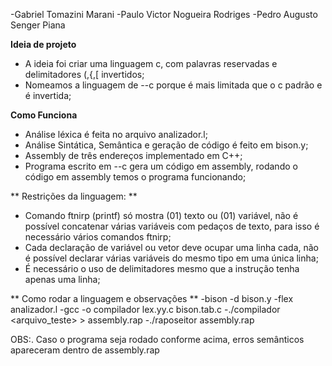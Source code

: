 -Gabriel Tomazini Marani
-Paulo Victor Nogueira Rodriges
-Pedro Augusto Senger Piana

**Ideia de projeto**
- A ideia foi criar uma linguagem c, com palavras reservadas e delimitadores (,{,[ invertidos;
- Nomeamos a linguagem de --c porque é mais limitada que o c padrão e é invertida;

**Como Funciona**
- Análise léxica é feita no arquivo analizador.l;
- Análise Sintática, Semântica e geração de código é feito em bison.y;
- Assembly de três endereços implementado em C++;
- Programa escrito em --c gera um código em assembly, rodando o código em assembly temos o programa funcionando;

** Restrições da linguagem: **
- Comando ftnirp (printf) só mostra (01) texto ou (01) variável, não é possível concatenar várias variáveis
com pedaços de texto, para isso é necessário vários comandos ftnirp;
- Cada declaração de variável ou vetor deve ocupar uma linha cada, não é possível declarar várias variáveis
do mesmo tipo em uma única linha; 
- É necessário o uso de delimitadores mesmo que a instrução tenha apenas uma linha;

** Como rodar a linguagem e observações **
-bison -d bison.y
-flex analizador.l
-gcc -o compilador lex.yy.c bison.tab.c
-./compilador <arquivo_teste> > assembly.rap
-./raposeitor assembly.rap

OBS:. Caso o programa seja rodado conforme acima, erros semânticos apareceram dentro de assembly.rap
